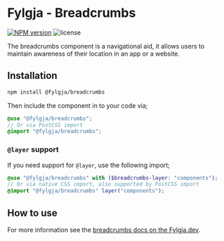 # Fylgja - Breadcrumbs

[![NPM version](https://img.shields.io/npm/v/@fylgja/breadcrumbs)](https://www.npmjs.org/package/@fylgja/breadcrumbs)
![license](https://img.shields.io/github/license/fylgja/fylgja)

The breadcrumbs component is a navigational aid,
it allows users to maintain awareness of their location in an app or a website.

## Installation

```bash
npm install @fylgja/breadcrumbs
```

Then include the component in to your code via;

```scss
@use "@fylgja/breadcrumbs";
// Or via PostCSS import
@import "@fylgja/breadcrumbs";
```

### `@layer` support

If you need support for `@layer`,
use the following import;

```scss
@use "@fylgja/breadcrumbs" with ($breadcrumbs-layer: "components");
// Or via native CSS import, also supported by PostCSS import
@import "@fylgja/breadcrumbs" layer("components");
```

## How to use

For more information see the [breadcrumbs docs on the Fylgja.dev](https://fylgja.dev/components/breadcrumbs/).
